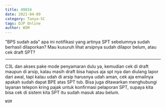 ```yaml
---
title: 49834
date: 2021-04-09
category: Tanya-SC
tags: DJP Online
author: WSM
---
```


"BPS sudah ada" apa ini notifikasi yang artinya SPT sebelumnya sudah berhasil dilaporkan? Mau kusuruh lihat arsipnya sudah dilapor belum, atau cek draft SPT?

---

C3L dan akses pake mode penyamaran dulu ya, kemudian cek di draft maupun di arsip, kalau masih draft bisa hapus aja spt nya dan diulang lapor dari awal, tapi kalau udah di arsip harusnya udah aman, cek aja emailnya apakah sudah dapat BPE atas SPT tsb. Bisa juga ditawarkan menghubungi layanan telepon kring pajak untuk konfirmasi pelaporan SPT, supaya kita bisa cek di sistem kita SPT itu sudah masuk atau belum.

`WSM`
